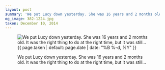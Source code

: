 ```yaml
---
layout: post
summary: 'We put Lucy down yesterday. She was 16 years and 2 months old. It was the right thing to do at the right time, but it was still...'
og_image: 382-1224.jpg
taken: December 10, 2014
---
```


<figure class="post">
<img alt="We put Lucy down yesterday. She was 16 years and 2 months old. It was the right thing to do at the right time, but it was still..." sizes="(min-width: 700px) 50vw, calc(100vw - 2rem)" src="{{ site.assets_url }}/382-612.jpg" srcset="{{ site.assets_url }}/382-1224.jpg 1224w, {{ site.assets_url }}/382-918.jpg 918w, {{ site.assets_url }}/382-612.jpg 612w, {{ site.assets_url }}/382-306.jpg 306w"/>
<figcaption>
<time>{{ page.taken | default: page.date | date: "%B %-d, %Y" }}</time>
<p>We put Lucy down yesterday. She was 16 years and 2 months old. It was the right thing to do at the right time, but it was still...</p>
</figcaption>
</figure>
